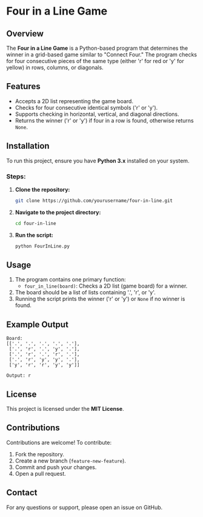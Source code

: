 # Four in a Line Game

## Overview
The **Four in a Line Game** is a Python-based program that determines the winner in a grid-based game similar to "Connect Four." The program checks for four consecutive pieces of the same type (either 'r' for red or 'y' for yellow) in rows, columns, or diagonals.

## Features
- Accepts a 2D list representing the game board.
- Checks for four consecutive identical symbols ('r' or 'y').
- Supports checking in horizontal, vertical, and diagonal directions.
- Returns the winner ('r' or 'y') if four in a row is found, otherwise returns `None`.

## Installation
To run this project, ensure you have **Python 3.x** installed on your system.

### Steps:
1. **Clone the repository:**
   ```bash
   git clone https://github.com/yourusername/four-in-line.git
   ```
2. **Navigate to the project directory:**
   ```bash
   cd four-in-line
   ```
3. **Run the script:**
   ```bash
   python FourInLine.py
   ```

## Usage
1. The program contains one primary function:
   - `four_in_line(board)`: Checks a 2D list (game board) for a winner.
2. The board should be a list of lists containing '.', 'r', or 'y'.
3. Running the script prints the winner ('r' or 'y') or `None` if no winner is found.

## Example Output
```
Board:
[['.', '.', '.', '.', '.'],
 ['.', 'r', '.', 'y', '.'],
 ['.', 'r', '.', 'r', '.'],
 ['.', 'r', 'y', 'y', '.'],
 ['y', 'r', 'r', 'y', 'y']]

Output: r
```

## License
This project is licensed under the **MIT License**.

## Contributions
Contributions are welcome! To contribute:
1. Fork the repository.
2. Create a new branch (`feature-new-feature`).
3. Commit and push your changes.
4. Open a pull request.

## Contact
For any questions or support, please open an issue on GitHub.
